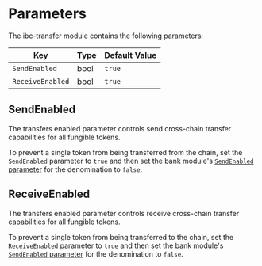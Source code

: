 <!--
order: 7
-->

# Parameters

The ibc-transfer module contains the following parameters:

| Key              | Type | Default Value |
|------------------|------|---------------|
| `SendEnabled`    | bool | `true`        |
| `ReceiveEnabled` | bool | `true`        |

## SendEnabled

The transfers enabled parameter controls send cross-chain transfer capabilities for all fungible
tokens.

To prevent a single token from being transferred from the chain, set the `SendEnabled` parameter to `true` and
then set the bank module's [`SendEnabled` parameter](https://github.com/reapchain/cosmos-sdk/blob/master/x/bank/spec/05_params.md#sendenabled) for the denomination to `false`.

## ReceiveEnabled

The transfers enabled parameter controls receive cross-chain transfer capabilities for all fungible
tokens.

To prevent a single token from being transferred to the chain, set the `ReceiveEnabled` parameter to `true` and
then set the bank module's [`SendEnabled` parameter](https://github.com/reapchain/cosmos-sdk/blob/master/x/bank/spec/05_params.md#sendenabled) for the denomination to `false`.
